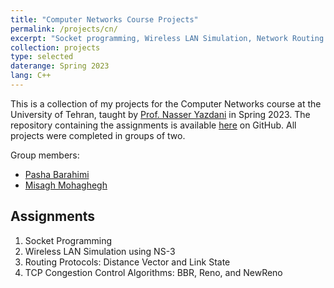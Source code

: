 ```yaml
---
title: "Computer Networks Course Projects"
permalink: /projects/cn/
excerpt: "Socket programming, Wireless LAN Simulation, Network Routing Protocols, TCP Congestion Control Algorithms"
collection: projects
type: selected
daterange: Spring 2023
lang: C++
---
```


This is a collection of my projects for the Computer Networks course at the University of Tehran, taught by [Prof. Nasser Yazdani](https://ieeexplore.ieee.org/author/37273359300) in Spring 2023. The repository containing the assignments is available [here](https://github.com/PashaBarahimi/Computer-Networks-Course-Projects) on GitHub. All projects were completed in groups of two.

Group members:

- [Pasha Barahimi](https://github.com/PashaBarahimi)
- [Misagh Mohaghegh](https://github.com/MisaghM)

## Assignments

1. Socket Programming
2. Wireless LAN Simulation using NS-3
3. Routing Protocols: Distance Vector and Link State
4. TCP Congestion Control Algorithms: BBR, Reno, and NewReno
